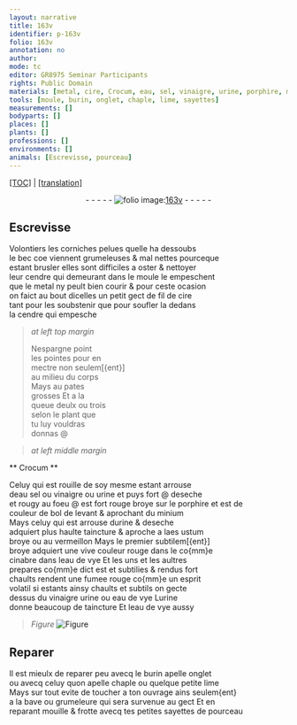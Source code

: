 ```yaml
---
layout: narrative
title: 163v
identifier: p-163v
folio: 163v
annotation: no
author:
mode: tc
editor: GR8975 Seminar Participants
rights: Public Domain
materials: [metal, cire, Crocum, eau, sel, vinaigre, urine, porphire, minium, aes ustum, vermeillon, cinabre, eau de vye]
tools: [moule, burin, onglet, chaple, lime, sayettes]
measurements: []
bodyparts: []
places: []
plants: []
professions: []
environments: []
animals: [Escrevisse, pourceau]
---
```


<p><a href="{{ site.baseurl }}/diplomatic/" target="_blank">[TOC]</a> | <a href="{{ site.baseurl }}/texts/p-163v_tl/ target="_blank"">[translation]</a></p><div class="folio" align="center">- - - - - <a href="http://gallica.bnf.fr/ark:/12148/btv1b10500001g/f332.image" target="_blank"><img src="https://cu-mkp.github.io/2017-workshop-edition/assets/photo-icon.png" alt="folio image: " style="display:inline-block; margin-bottom:-3px;"/>163v</a> - - - - - </div>  
  

## <span class="al">Escrevisse</span>

 
Volontiers les corniches pelues quelle ha dessoubs<br/> le bec <span class="del">coe</span> viennent grumeleuses & mal nettes pourceque<br/> estant brusler elles sont difficiles a oster & nettoyer<br/> leur cendre qui demeurant dans le <span class="tl">moule</span> <span class="del">le</span> empeschent<br/> que le <span class="m">metal</span> ny peult bien courir & pour ceste ocasion<br/> on faict au bout dicelles un petit gect de fil de <span class="m">cire</span><br/> tant pour les soubstenir que pour soufler la dedans<br/> la cendre qui empesche
 
> *at left top margin*
> 
> 
>  Nespargne point<br/> les pointes pour en<br/> mectre non seulem[{ent}]<br/> au milieu du corps<br/> Mays au pates<br/> grosses Et a la<br/> queue deulx ou trois<br/> selon le plant que<br/> tu luy vouldras<br/> donnas @
 
 
> *at left middle margin*
> 
> 
>   

** <span class="m">Crocum</span> **

 
Celuy qui est rouille de soy mesme estant arrouse<br/> d<span class="m">eau</span> <span class="m">sel</span> ou <span class="m">vinaigre</span> ou <span class="m">urine</span> et puys <span class="add">fort</span> @ deseche<br/> <span class="add">et rougy au foeu</span> @ est fort rouge broye sur le <span class="m">porphire</span> et est de<br/> couleur de bol de levant & aprochant du <span class="m">minium</span><br/> Mays celuy qui est arrouse d<span class="m">urine</span> & deseche<br/> adquiert plus haulte taincture & aproche a l<span class="m">aes ustum</span><br/> broye ou au <span class="m">vermeillon</span> Mays le premier subtilem[{ent}]<br/> broye adquiert une vive couleur rouge <span class="del">dans le</span> co{mm}e<br/> <span class="m">cinabre</span> dans l<span class="m">eau de vye</span> Et les uns et les aultres<br/> prepares co{mm}e dict est et subtilies & rendus fort<br/> chaults rendent une fumee rouge co{mm}e un esprit<br/> volatil si estants ainsy chaults et subtils on gecte<br/> dessus du <span class="m">vinaigre</span> <span class="m">urine</span> ou <span class="m">eau de vye</span> L<span class="m">urine</span><br/> donne beaucoup de taincture Et l<span class="m">eau de vye</span> aussy
  
> *Figure*
> <a href="https://drive.google.com/open?id=0B9-oNrvWdlO5anJvd0FQQ3BkRFE" target="_blank"><img src="https://cu-mkp.github.io/GR8975-edition/assets/photo-icon.png" alt="Figure" style="display:inline-block; margin-bottom:-3px;"/></a>
 
 
  

## Reparer

 
Il est mieulx de reparer peu avecq le <span class="tl">burin</span> apelle <span class="tl">onglet</span><br/> ou avecq celuy quon apelle <span class="tl">chaple</span> ou quelque petite <span class="tl">lime</span><br/> Mays sur tout evite de toucher a ton ouvrage ains seulem{ent}<br/> a la bave ou grumeleure qui sera survenue au gect Et en<br/> reparant mouille & frotte avecq tes petites <span class="tl">sayettes</span> de <span class="al">pourceau</span>
 
